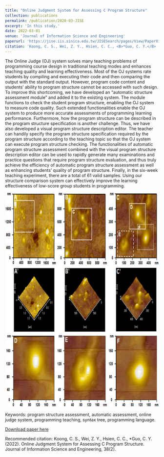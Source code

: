 ```yaml
---
title: "Online Judgment System for Assessing C Program Structure"
collection: publications
permalink: /publication/2020-03-JISE
excerpt: 'In this study,'
date: 2022-03-01
venue: 'Journal of Information Science and Engineering'
paperurl: 'https://jise.iis.sinica.edu.tw/JISESearch/pages/View/PaperView.jsf?keyId=185_2475'
citation: 'Koong, C. S., Wei, Z. Y., Hsien, C. C., <B>*Guo, C. Y.</B> (2022). &quot;Online Judgment System for Assessing C Program Structure.&quot; <i>Journal of Information Science and Engineering</i>, 38(2). <B>(Corresponding author)</B>'
---
```


The Online Judge (OJ) system solves many teaching problems of programming course design in traditional teaching modes and enhances teaching quality and learning effectiveness. Most of the OJ systems rate students by compiling and executing their code and then comparing the output with the standard output. However, program code content and students’ ability to program structure cannot be accessed with such design. To improve this shortcoming, we have developed an “automatic structure assessment module” and added it to the existing system. The module functions to check the student program structure, enabling the OJ system to measure code quality. Such extended functionalities enable the OJ system to produce more accurate assessments of programming learning performance. Furthermore, how the program structure can be described in the program structure specification is another challenge. Thus, we have also developed a visual program structure description editor. The teacher can handily specify the program structure specification required by the program structure according to the teaching topic so that the OJ system can execute program structure checking. The functionalities of automatic program structure assessment combined with the visual program structure description editor can be used to rapidly generate many examinations and practice questions that require program structure evaluation, and thus truly achieve the efficiency of automatic program structure assessment as well as enhancing students’ quality of program structure. Finally, in the six-week teaching experiment, there are a total of 61 valid samples. Using our structure comparison system can effectively improve the learning effectiveness of low-score group students in programming.

<p align="center">
    <img src="/images/2016-07-BBR/gr1.jpg" width="800" height="700">
</p>

Keywords: program structure assessment, automatic assessment, online judge system, programming teaching, syntax tree, programming language.

[Download paper here](https://jise.iis.sinica.edu.tw/JISESearch/pages/View/PaperView.jsf?keyId=185_2475#)

Recommended citation: Koong, C. S., Wei, Z. Y., Hsien, C. C., *Guo, C. Y. (2022). Online Judgment System for Assessing C Program Structure. Journal of Information Science and Engineering, 38(2).
